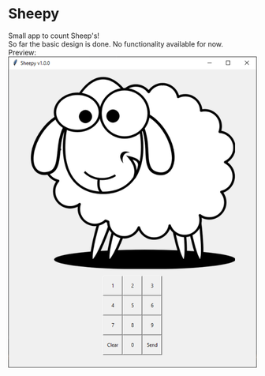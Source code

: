 # Sheepy
Small app to count Sheep's!
</br>
So far the basic design is done. No functionality available for now.
</br>
Preview:
<br>
![Preview](sheepy-preview2.PNG)
